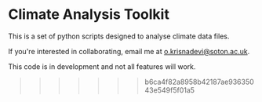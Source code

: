 # Climate Analysis Toolkit

This is a set of python scripts designed to analyse climate data files.

If you're interested in collaborating, email me at o.krisnadevi@soton.ac.uk.

This code is in development and not all features will work.
>>>>>>> b6ca4f82a8958b42187ae93635043e549f5f01a5
